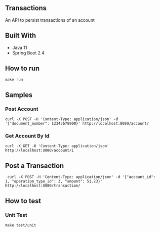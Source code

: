 ## Transactions
An API to persist transactions of an account

## Built With

- Java 11
- Spring Boot 2.4

## How to run
    make run

## Samples
### Post Account
    curl -X POST -H 'Content-Type: application/json' -d '{"document_number": 12345678900}' http://localhost:8080/account/
    
### Get Account By Id
    curl -X GET -H 'Content-Type: application/json' http://localhost:8080/account/1

## Post a Transaction
     curl -X POST -H 'Content-Type: application/json' -d '{"account_id": 1, "operation_type_id": 3, "amount": 51.23}' http://localhost:8080/transaction/


## How to test
### Unit Test
    make test/unit
     